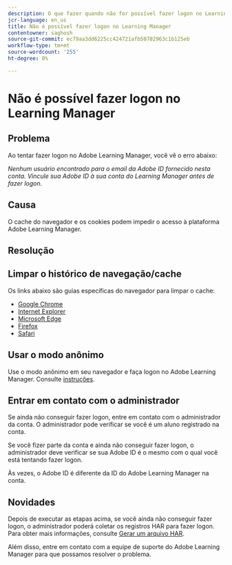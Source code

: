 ```yaml
---
description: O que fazer quando não for possível fazer logon no Learning Manager.
jcr-language: en_us
title: Não é possível fazer logon no Learning Manager
contentowner: saghosh
source-git-commit: ec79aa3dd6225cc424721afb50702963c1b125eb
workflow-type: tm+mt
source-wordcount: '255'
ht-degree: 0%

---
```




# Não é possível fazer logon no Learning Manager

## Problema

Ao tentar fazer logon no Adobe Learning Manager, você vê o erro abaixo:

*Nenhum usuário encontrado para o email da Adobe ID fornecido nesta conta. Vincule sua Adobe ID à sua conta do Learning Manager antes de fazer logon.*

<!--![](assets/prime-error-message.png)-->

## Causa

O cache do navegador e os cookies podem impedir o acesso à plataforma Adobe Learning Manager.

## Resolução

## Limpar o histórico de navegação/cache

Os links abaixo são guias específicas do navegador para limpar o cache:

* [Google Chrome](https://support.google.com/accounts/answer/32050?co=GENIE.Platform%3DDesktop&amp;hl=en)
* [Internet Explorer](https://kb.wisc.edu/page.php?id=1514)
* [Microsoft Edge](https://www.bitdefender.com/support/how-to-clear-the-cache-and-cookies%C2%A0in-microsoft-edge-1914.html)
* [Firefox](https://kb.iu.edu/d/ahic)
* [Safari](https://oit.colorado.edu/tutorial/clear-web-browser-cache-safari-6)

## Usar o modo anônimo

Use o modo anônimo em seu navegador e faça logon no Adobe Learning Manager. Consulte [instruções](https://support.google.com/chrome/answer/95464?co=GENIE.Platform%3DDesktop&amp;hl=en&amp;oco=0).

## Entrar em contato com o administrador

Se ainda não conseguir fazer logon, entre em contato com o administrador da conta. O administrador pode verificar se você é um aluno registrado na conta.

Se você fizer parte da conta e ainda não conseguir fazer logon, o administrador deve verificar se sua Adobe ID é o mesmo com o qual você está tentando fazer logon.

Às vezes, o Adobe ID é diferente da ID do Adobe Learning Manager na conta.

## Novidades

Depois de executar as etapas acima, se você ainda não conseguir fazer logon, o administrador poderá coletar os registros HAR para fazer logon. Para obter mais informações, consulte [Gerar um arquivo HAR](/help/migrated/kb/generate-har-file.md).

Além disso, entre em contato com a equipe de suporte do Adobe Learning Manager para que possamos resolver o problema.
